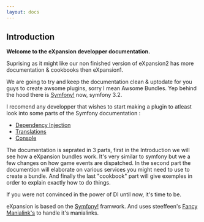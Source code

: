 ```yaml
---
layout: docs
---
```


## Introduction


**Welcome to the eXpansion developper documentation.**

Suprising as it might like our non finished version of eXpansion2 has more documentation & cookbooks then eXpansion1. 

We are going to try and keep the documentation clean & uptodate for you guys to create awsome plugins, 
sorry I mean Awsome Bundles. Yep behind the hood there is [Symfony!](https://symfony.com/) now, symfony 3.2. 

I recomend any developper that wishes to start making a plugin to atleast look into some parts of the Symfony documentation : 
* [Dependency Injection](http://symfony.com/doc/current/components/dependency_injection.html)
* [Translations](http://symfony.com/doc/current/components/translation.html)
* [Console](http://symfony.com/doc/current/components/console.html)

The documentation is seprated in 3 parts, first in the Introduction we will see how a eXpansion bundles work. It's very similar to symfony but we a few changes on how game events are dispatched. In the second part the documention will elaborate on various services you might need to use to create a bundle. And finally the last "cookbook" part will give exemples in order to explain exactly how to do things. 

If you were not convinced in the power of DI until now, it's time to be. 

eXpansion is based on the [Symfony!](https://symfony.com/) framwork. 
And uses steeffeen's [Fancy Manialink's](https://github.com/steeffeen/FancyManiaLinks) to handle it's manialinks. 
